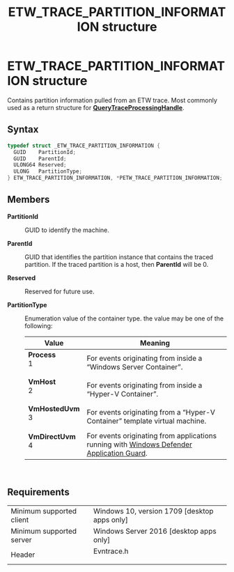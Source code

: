 ﻿---
Description: 'Contains partition information pulled from an ETW trace.'
ms.assetid: '8D8F8E79-B273-417A-B8C2-6CE4FC454C07'
title: 'ETW\_TRACE\_PARTITION\_INFORMATION structure'
---

# ETW\_TRACE\_PARTITION\_INFORMATION structure

Contains partition information pulled from an ETW trace. Most commonly used as a return structure for [**QueryTraceProcessingHandle**](querytraceprocessinghandle.md).

## Syntax


```C++
typedef struct _ETW_TRACE_PARTITION_INFORMATION {
  GUID    PartitionId;
  GUID    ParentId;
  ULONG64 Reserved;
  ULONG   PartitionType;
} ETW_TRACE_PARTITION_INFORMATION, *PETW_TRACE_PARTITION_INFORMATION;
```



## Members

<dl> <dt>

**PartitionId**
</dt> <dd>

GUID to identify the machine.

</dd> <dt>

**ParentId**
</dt> <dd>

GUID that identifies the partition instance that contains the traced partition. If the traced partition is a host, then **ParentId** will be 0.

</dd> <dt>

**Reserved**
</dt> <dd>

Reserved for future use.

</dd> <dt>

**PartitionType**
</dt> <dd>

Enumeration value of the container type. the value may be one of the following:



| Value                                                                                                                                                                                                                                       | Meaning                                                                                                                                                                                                      |
|---------------------------------------------------------------------------------------------------------------------------------------------------------------------------------------------------------------------------------------------|--------------------------------------------------------------------------------------------------------------------------------------------------------------------------------------------------------------|
| <span id="Process"></span><span id="process"></span><span id="PROCESS"></span><dl> <dt>**Process**</dt> <dt>1</dt> </dl>                 | For events originating from inside a “Windows Server Container”.<br/>                                                                                                                                  |
| <span id="VmHost"></span><span id="vmhost"></span><span id="VMHOST"></span><dl> <dt>**VmHost**</dt> <dt>2</dt> </dl>                     | For events originating from inside a “Hyper-V Container”.<br/>                                                                                                                                         |
| <span id="VmHostedUvm"></span><span id="vmhosteduvm"></span><span id="VMHOSTEDUVM"></span><dl> <dt>**VmHostedUvm**</dt> <dt>3</dt> </dl> | For events originating from a “Hyper-V Container” template virtual machine.<br/>                                                                                                                       |
| <span id="VmDirectUvm"></span><span id="vmdirectuvm"></span><span id="VMDIRECTUVM"></span><dl> <dt>**VmDirectUvm**</dt> <dt>4</dt> </dl> | For events originating from applications running with [Windows Defender Application Guard](https://blogs.windows.com/msedgedev/2016/09/27/application-guard-microsoft-edge/#b7mtxirshs7blio7-97).<br/> |



 

</dd> </dl>

## Requirements



|                                     |                                                                                       |
|-------------------------------------|---------------------------------------------------------------------------------------|
| Minimum supported client<br/> | Windows 10, version 1709 \[desktop apps only\]<br/>                             |
| Minimum supported server<br/> | Windows Server 2016 \[desktop apps only\]<br/>                                  |
| Header<br/>                   | <dl> <dt>Evntrace.h</dt> </dl> |



 

 




